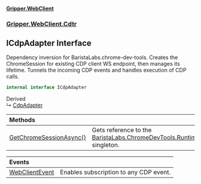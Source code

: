 #### [Gripper.WebClient](index 'index')
### [Gripper.WebClient.Cdtr](Gripper_WebClient_Cdtr 'Gripper.WebClient.Cdtr')
## ICdpAdapter Interface
Dependency inversion for BaristaLabs.chrome-dev-tools. Creates the ChromeSession for existing CDP client WS endpoint, then manages its lifetime. Tunnels the incoming CDP events and handles execution of CDP calls.   
```csharp
internal interface ICdpAdapter
```

Derived  
&#8627; [CdpAdapter](Gripper_WebClient_Cdtr_CdpAdapter 'Gripper.WebClient.Cdtr.CdpAdapter')  

| Methods | |
| :--- | :--- |
| [GetChromeSessionAsync()](Gripper_WebClient_Cdtr_ICdpAdapter_GetChromeSessionAsync() 'Gripper.WebClient.Cdtr.ICdpAdapter.GetChromeSessionAsync()') | Gets reference to the [BaristaLabs.ChromeDevTools.Runtime.ChromeSession](https://docs.microsoft.com/en-us/dotnet/api/BaristaLabs.ChromeDevTools.Runtime.ChromeSession 'BaristaLabs.ChromeDevTools.Runtime.ChromeSession') singleton.<br/> |

| Events | |
| :--- | :--- |
| [WebClientEvent](Gripper_WebClient_Cdtr_ICdpAdapter_WebClientEvent 'Gripper.WebClient.Cdtr.ICdpAdapter.WebClientEvent') | Enables subscription to any CDP event.<br/> |
